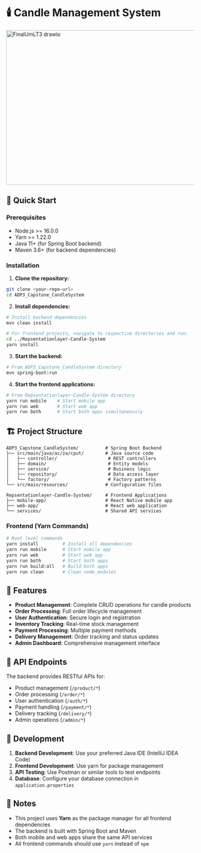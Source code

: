 
# 🕯️ Candle Management System

<img width="850" height="413" alt="FinalUmLT3 drawio" src="https://github.com/user-attachments/assets/523e2fa5-96e2-45a8-88b5-f34289bb23e2" />

## 🚀 Quick Start

### Prerequisites
- Node.js >= 16.0.0
- Yarn >= 1.22.0
- Java 11+ (for Spring Boot backend)
- Maven 3.6+ (for backend dependencies)

### Installation

1. **Clone the repository:**
```bash
git clone <your-repo-url>
cd ADP3_Capstone_CandleSystem
```

2. **Install dependencies:**
```bash
# Install backend dependencies
mvn clean install

# For frontend projects, navigate to respective directories and run:
cd ../Repsentationlayer-Candle-System
yarn install
```

3. **Start the backend:**
```bash
# From ADP3_Capstone_CandleSystem directory
mvn spring-boot:run
```

4. **Start the frontend applications:**
```bash
# From Repsentationlayer-Candle-System directory
yarn run mobile    # Start mobile app
yarn run web       # Start web app
yarn run both      # Start both apps simultaneously
```

## 🏗️ Project Structure

```
ADP3_Capstone_CandleSystem/          # Spring Boot Backend
├── src/main/java/ac/za/cput/        # Java source code
│   ├── controller/                   # REST controllers
│   ├── domain/                       # Entity models
│   ├── service/                      # Business logic
│   ├── repository/                   # Data access layer
│   └── factory/                      # Factory patterns
└── src/main/resources/              # Configuration files

Repsentationlayer-Candle-System/     # Frontend Applications
├── mobile-app/                      # React Native mobile app
├── web-app/                         # React web application
└── services/                        # Shared API services
```



### Frontend (Yarn Commands)
```bash
# Root level commands
yarn install         # Install all dependencies
yarn run mobile      # Start mobile app
yarn run web         # Start web app
yarn run both        # Start both apps
yarn run build:all   # Build both apps
yarn run clean       # Clean node_modules
```

## 📱 Features

- **Product Management**: Complete CRUD operations for candle products
- **Order Processing**: Full order lifecycle management
- **User Authentication**: Secure login and registration
- **Inventory Tracking**: Real-time stock management
- **Payment Processing**: Multiple payment methods
- **Delivery Management**: Order tracking and status updates
- **Admin Dashboard**: Comprehensive management interface

## 🔌 API Endpoints

The backend provides RESTful APIs for:
- Product management (`/product/*`)
- Order processing (`/order/*`)
- User authentication (`/auth/*`)
- Payment handling (`/payment/*`)
- Delivery tracking (`/delivery/*`)
- Admin operations (`/admin/*`)

## 🚀 Development

1. **Backend Development**: Use your preferred Java IDE (IntelliJ IDEA Code)
2. **Frontend Development**: Use yarn for package management
3. **API Testing**: Use Postman or similar tools to test endpoints
4. **Database**: Configure your database connection in `application.properties`

## 📝 Notes

- This project uses **Yarn** as the package manager for all frontend dependencies
- The backend is built with Spring Boot and Maven
- Both mobile and web apps share the same API services
- All frontend commands should use `yarn` instead of `npm`
